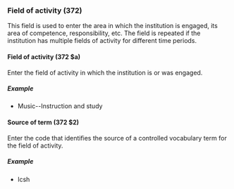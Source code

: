 ### Field of activity (372)
This field is used to enter the area in which the institution is engaged, its area of competence, responsibility, etc.
The field is repeated if the institution has multiple fields of activity for different time periods.

#### Field of activity (372 $a)
Enter the field of activity in which the institution is or was engaged.

##### Example
- Music--Instruction and study

#### Source of term (372 $2)
Enter the code that identifies the source of a controlled vocabulary term for the field of activity.

##### Example
- lcsh
